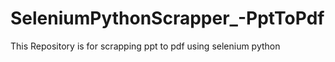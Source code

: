 # SeleniumPythonScrapper_-PptToPdf
This Repository is for scrapping ppt to pdf using selenium python
